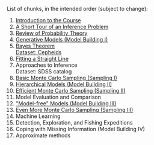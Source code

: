 List of chunks, in the intended order (subject to change):

1. [Introduction to the Course](about.ipynb)
2. [A Short Tour of an Inference Problem](tour.ipynb)
3. [Review of Probability Theory](probability.ipynb)
4. [Generative Models (Model Building I)](generative_models.ipynb)
5. [Bayes Theorem](bayes_theorem.ipynb)
<br> [Dataset: Cepheids](cepheids.ipynb)
6. [Fitting a Straight Line](straight_line.ipynb)
7. Approaches to Inference
<br> Dataset: SDSS catalog
7. [Basic Monte Carlo Sampling (Sampling I)](montecarlo1.ipynb)
8. [Hierarchical Models (Model Building II)](hierarchical.ipynb)
9. [Efficient Monte Carlo Sampling (Sampling II)](montecarlo2.ipynb)
10. Model Evaluation and Comparison
11. ["Model-free" Models (Model Building III)](modelfreemodels.ipynb)
12. [Even More Monte Carlo Sampling (Sampling III)](montecarlo3.ipynb)
13. Machine Learning
14. Detection, Exploration, and Fishing Expeditions
15. Coping with Missing Information (Model Building IV)
16. Approximate methods
